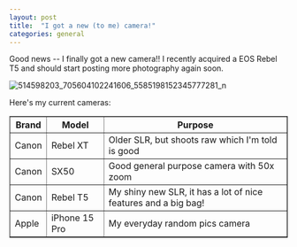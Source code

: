 ```yaml
---
layout: post
title:  "I got a new (to me) camera!"
categories: general
---
```


Good news -- I finally got a new camera!! I recently acquired a EOS Rebel T5 and should start posting more photography again soon.

![514598203_705604102241606_5585198152345777281_n](https://github.com/user-attachments/assets/9284de5b-3385-4dfa-bfa9-76126ef68d53)

Here's my current cameras:

<table border="1">
  <thead>
    <tr>
      <th>Brand</th>
      <th>Model</th>
      <th>Purpose</th>
    </tr>
  </thead>
  <tbody>
    <tr>
      <td>Canon</td>
      <td>Rebel XT</td>
      <td>Older SLR, but shoots raw which I'm told is good</td>
    </tr>
    <tr>
      <td>Canon</td>
      <td>SX50</td>
      <td>Good general purpose camera with 50x zoom</td>
    </tr>
    <tr>
      <td>Canon</td>
      <td>Rebel T5</td>
      <td>My shiny new SLR, it has a lot of nice features and a big bag!</td>
    </tr>
    <tr>
      <td>Apple</td>
      <td>iPhone 15 Pro</td>
      <td>My everyday random pics camera</td>
    </tr>
  </tbody>
</table>
